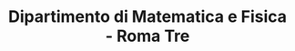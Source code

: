 ---
title: "Dipartimento di Matematica e Fisica - Roma Tre"
address: "Via della Vasca Navale, 84, Roma"
type: "Universitá" 
lat: "41.85674020629887"
lng: "12.467169916246624"
image: "images/locations/dip_fisica1_compr.webp"
website: "https://matematicafisica.uniroma3.it/"
---